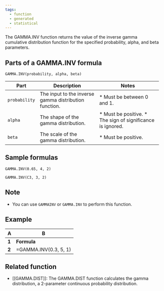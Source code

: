 ```yaml
---
tags:
  - function
  - generated
  - statistical
---
```


The GAMMA.INV function returns the value of the inverse gamma cumulative distribution function for the specified probability, alpha, and beta parameters.

Parts of a GAMMA.INV formula
----------------------------

`GAMMA.INV(probability, alpha, beta)`

| Part | Description | Notes |
| --- | --- | --- |
| `probability` | The input to the inverse gamma distribution function. | * Must be between 0 and 1. |
| `alpha` | The shape of the gamma distribution. | * Must be positive. * The sign of significance is ignored. |
| `beta` | The scale of the gamma distribution. | * Must be positive. |

Sample formulas
---------------

`GAMMA.INV(0.65, 4, 2)`

`GAMMA.INV(C3, 3, 2)`

Note
----

* You can use `GAMMAINV` or `GAMMA.INV` to perform this function.

Example
-------

| A | B |
| --- | --- |
| **1** | **Formula** | **Result** |
| **2** | =GAMMA.INV(0.3, 5, 1) | 3.633609083 |

Related function
----------------

* [[GAMMA.DIST]]: The GAMMA.DIST function calculates the gamma distribution, a 2-parameter continuous probability distribution.